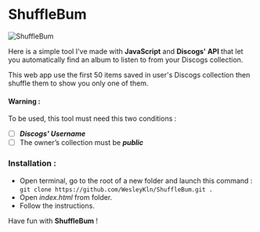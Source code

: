 # ShuffleBum
![ShuffleBum](https://user-images.githubusercontent.com/42122563/97305630-a38ec500-185d-11eb-8a94-1351120ec2b3.png)

Here is a simple tool I've made with **JavaScript** and **Discogs' API** that let you automatically find an album to listen to from your Discogs collection. 

This web app use the first 50 items saved in user's Discogs collection then shuffle them to show you only one of them.

####  Warning :

To be used, this tool must need this two conditions :

 - [ ] ***Discogs' Username***
 - [ ] The owner’s collection must be ***public*** 

### Installation :
- Open terminal, go to the root of a new folder and launch this command :  `git clone https://github.com/WesleyKln/ShuffleBum.git .`
- Open *index.html* from folder.
- Follow the instructions.

Have fun with **ShuffleBum** !